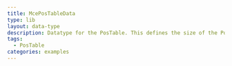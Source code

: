 ```yaml
---
title: McePosTableData
type: lib
layout: data-type
description: Datatype for the PosTable. This defines the size of the PosTable array.
tags: 
  - PosTable
categories: examples
---
```

